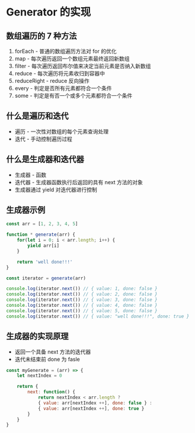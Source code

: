 # Generator 的实现

## 数组遍历的 7 种方法
1. forEach - 普通的数组遍历方法对 for 的优化
2. map - 每次遍历返回一个数组元素最终返回新数组
3. filter - 每次遍历返回布尔值来决定当前元素是否纳入新数组
4. reduce - 每次遍历将元素收归到容器中
5. reduceRight - reduce 反向操作
6. every - 判定是否所有元素都符合一个条件
7. some - 判定是有否一个或多个元素都符合一个条件

## 什么是遍历和迭代
- 遍历 - 一次性对数组的每个元素查询处理
- 迭代 - 手动控制遍历过程

## 什么是生成器和迭代器
- 生成器 - 函数
- 迭代器 - 生成器函数执行后返回的具有 next 方法的对象
- 生成器通过 yield 对迭代器进行控制

## 生成器示例
```js
const arr = [1, 2, 3, 4, 5]

function * generate(arr) {
    for(let i = 0; i < arr.length; i++) {
        yield arr[i]
    }

    return 'well done!!!'
}

const iterator = generate(arr)

console.log(iterator.next()) // { value: 1, done: false }
console.log(iterator.next()) // { value: 2, done: false }
console.log(iterator.next()) // { value: 3, done: false }
console.log(iterator.next()) // { value: 4, done: false }
console.log(iterator.next()) // { value: 5, done: false }
console.log(iterator.next()) // { value: "well done!!!", done: true }
```

## 生成器的实现原理
- 返回一个具备 next 方法的迭代器
- 迭代未结束前 done 为 fasle

```js
const myGenerate = (arr) => {
    let nextIndex = 0

    return {
        next: function() {
            return nextIndex < arr.length ?
            { value: arr[nextIndex ++], done: false } : 
            { value: arr[nextIndex ++], done: true }
        }
    }
}
```